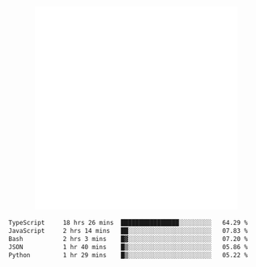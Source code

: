 <div align="center">
    <img src="example.svg" width="400" height="400" alt="css-in-readme">
</div>
<!-- <img align='right' src="https://github-readme-stats-eight-rose-90.vercel.app
/api?username=JesusJimenezG&show_icons=true&theme=radical">

### Hi there 👋 My name is Jesús.
- I'm a Computer Engineering student.
- I'm currently working as a Full stack Web developer and native Android Developer.

- Proghead.
- Inlärning svenska
- I also like to translate music on my YouTube channel. [![YouTube Views](https://img.shields.io/youtube/channel/views/UCWnlcC4_sV9Imcy9ysQpxHA?style=social)](https://www.youtube.com/channel/UCWnlcC4_sV9Imcy9ysQpxHA) -->
<!-- ![banner](https://github.com/JesusJimenezG/JesusJimenezG/blob/main/1.png) -->

<!--START_SECTION:waka-->

```text
TypeScript     18 hrs 26 mins  ████████████████░░░░░░░░░   64.29 %
JavaScript     2 hrs 14 mins   ██░░░░░░░░░░░░░░░░░░░░░░░   07.83 %
Bash           2 hrs 3 mins    █▓░░░░░░░░░░░░░░░░░░░░░░░   07.20 %
JSON           1 hr 40 mins    █▒░░░░░░░░░░░░░░░░░░░░░░░   05.86 %
Python         1 hr 29 mins    █▒░░░░░░░░░░░░░░░░░░░░░░░   05.22 %
```

<!--END_SECTION:waka-->

<!--
**JesusJimenezG/JesusJimenezG** is a ✨ _special_ ✨ repository because its `README.md` (this file) appears on your GitHub profile.

Here are some ideas to get you started:

- 🔭 I’m currently working on ...
- 🌱 I’m currently learning ...
- 👯 I’m looking to collaborate on ...
- 🤔 I’m looking for help with ...
- 💬 Ask me about ...
- 📫 How to reach me: ...
- 😄 Pronouns: ...
- ⚡ Fun fact: ...
-->
